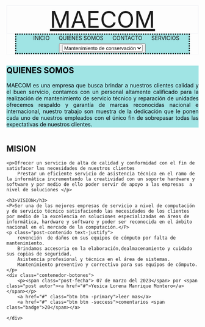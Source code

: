 <html lang="en">
<head>
    <meta charset="UTF-8">
    <meta http-equiv="X-UA-Compatible" content="IE=edge">
    <meta name="viewport" content="width=device-width, initial-scale=1.0">
     <link rel="stylesheet" href="estilos">
    <title>PAGINA WEB</title>
<style>
.body {
    font-family:Arial, Helvetica;
    background-color:rgb#8f7ac5;
}
.menu {
    list-style:none;
    padding:0%;
    background:#a0e4e4;
    width: 90%;
    max-width: 1000px;
    margin:auto;
    text-align:center;
    border-style: dotted;
    
}
.menu li a {
    text-align:center;
    color: rgb(236, 233, 233);
    padding: 10px;
    display: block;
    margin:auto;
    
}
.menu li{
    display:inline-flex;
    text-align:center;
    
    
}
.menu li a :hover {
        background: #4b13cf;
      
}
.boton {
    background-color: #302a3d;
    border:0px;
    color: rgb(245, 239, 239);
    padding: 15px 32px;
    text-align: center;
    text-decoration:none;
    display: inline-block;
    font-size: 10px;
    width: 80px; 
}
.jumbotron{
    background:#a0e4e4;
    color: #020007;
    padding: 50px0;
    text-align: justify;
}
.jumbotron.titulo-blog{
    font-size:80px;
    
}
/*--post--*/
.main{
    margin-top: 20px;
    margin-bottom: 20%;
}
.post{
    padding-bottom:20px;
    margin-bottom:20px;
    border: bottom 3px #020007;
}
.post.post-title {
    color:#1a6868;
    background: #a0e4e4;
    font-family:Arial, Helvetica
    

}
</style>    
</head>
<body>    
    <div id="navegacion">
        <nav class="navbar navbar-inverse navbar- static-top" role="navegation">
             <div class="container ">
                    <div style="border: 1px solid rgb(247, 247, 250);">
                    <div class="navbar - header">
                    <div style="text-align: center; font-size: 60px; border: 1px solid #f1f2f5;">
                    <a href="#" class="navbar-brand"> MAECOM </a> 
    </div>  
    <ul class="MENU">
        <li><a href="#"></a>INICIO</li>
        <li><a href="#"></a>QUIENES SOMOS </li>
        <li><a href="#"></a>CONTACTO</li>
        <li><a href="#"></a>SERVICIOS</li>   
    <button>
    <select name="CATEGORIAS:">
        <option>Mantenimiento de conservación</option>
        <option>Mantenimiento preventivo</option>
        <option>Mantenimiento corectivo </option>
        <option>mantenimiento programado</option>  
    </select>         
    </button>
    </ul>
</from>
</div> 
</nav>    
</header>
<section class="jumbotron fluir">
    <div class="container">
    <h1 titulo-blog>QUIENES SOMOS  </h1>
    <P>MAECOM  es una empresa que busca brindar a nuestros clientes  calidad y el buen servicio, contamos con un personal altamente calificado para la realización de mantenimiento de servicio técnico y reparación de unidades ofrecemos respaldo y garantía de marcas reconocidas nacional e internacional, nuestro trabajo son muestra de la dedicación que le ponen cada uno de nuestros empleados con el único fin de sobrepasar todas las expectativas de nuestros clientes.</P>   
</div>
</section>
    <article class="post clearfix">
     <a href=""class="thumb pull-left">
     <img src="MAECOM.png" alt="">  
     </a>
    <h2 >MISION</h2>
        
    <p>Ofrecer un servicio de alta de calidad y conformidad con el fin de satisfacer las necesidades de nuestros clientes 
        Prestar un eficiente servicio de asistencia técnica en el ramo de la informática incrementando la creatividad con un soporte hardware y software y por medio de ello poder servir de apoyo a las empresas  a nivel de soluciones </p>    
    
    <h3>VISION</h3>
    <P>Ser una de las mejores empresas de servicio a nivel de computación y de servicio técnico satisfaciendo las necesidades de los clientes por medio de la excelencia en soluciones especializadas en áreas de informática, hardware y software y poder ser reconocida en el ámbito nacional en el mercado de la computación.</P>
    <p class="post-contenido text-justify">
        revención  de daños en sus equipos de cómputo por falta de mantenimiento.
        Brindamos accesoria en la elaboración,dealmacenamiento y cuidado sus copias de seguridad.
        Asistencia profesional y técnica en el área de sistemas.
        Mantenimiento preventivo y correctivo para sus equipos de cómputo.
    </p>
    <div class="contenedor-botones">
        <p><span class="post-fecha"> 07 de marzo del 2023</span> por <span class="post autor"><a href="#">Yesica Lorena Manrique Montero</a></span></p>
        <a href="#" class="btn btn -primary">leer mas</a>
        <a href="#" class="btn btn -success">comentarios <span class="badge">20</span></a>
        
    </div>
</article>
</div>
</body>
</html>
